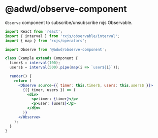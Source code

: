 # @adwd/observe-component

`Observe` component to subscribe/unsubscribe rxjs Observable.

```jsx
import React from 'react';
import { interval } from 'rxjs/observable/interval';
import { map } from 'rxjs/operators';

import Observe from '@adwd/observe-component';

class Example extends Component {
  timer$ = interval(100);
  users$ = interval(500).pipe(map(i => `user${i}`));

  render() {
    return (
      <Observe source={{ timer: this.timer$, users: this.users$ }}>
        {({ timer, users }) => (
          <div>
            <p>timer: {timer}</p>
            <p>user: {users}</p>
          </div>
        )}
      </Observe>
    );
  }
}
```
